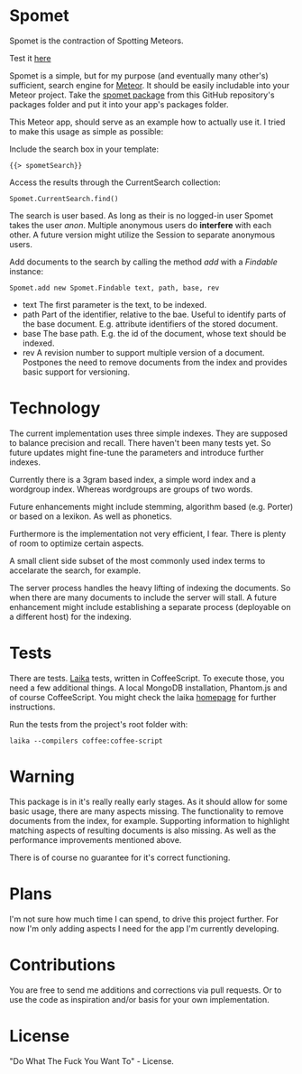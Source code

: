 Spomet
======

Spomet is the contraction of Spotting Meteors.

Test it [here](http://spomet.meteor.com/ "Spomet hosted at meteor.com")

Spomet is a simple, but for my purpose (and eventually many other's) sufficient, search engine for [Meteor](http://meteor.com "Home of Meteor"). It should be easily includable into your Meteor project. Take the [spomet package](https://github.com/Crenshinibon/spomet/tree/master/packages/spomet "Spomet package") from this GitHub repository's packages folder and put it into your app's packages folder.

This Meteor app, should serve as an example how to actually use it. I tried to make this usage as simple as possible:

Include the search box in your template:
    
    {{> spometSearch}}
    
Access the results through the CurrentSearch collection:

    Spomet.CurrentSearch.find()

The search is user based. As long as their is no logged-in user Spomet takes the user *anon*. Multiple anonymous users do **interfere** with each other. A future version might utilize the Session to separate anonymous users.

Add documents to the search by calling the method *add* with a *Findable* instance:

    Spomet.add new Spomet.Findable text, path, base, rev

* text
    The first parameter is the text, to be indexed.
* path
    Part of the identifier, relative to the bae. Useful to identify parts of the base document. E.g. attribute identifiers of the stored document.
* base
    The base path. E.g. the id of the document, whose text should be indexed.
* rev
    A revision number to support multiple version of a document. Postpones the need to
    remove documents from the index and provides basic support for versioning.


Technology
==========

The current implementation uses three simple indexes. They are supposed to balance precision and recall. There haven't been many tests yet. So future updates might fine-tune the parameters and introduce further indexes. 

Currently there is a 3gram based index, a simple word index and a wordgroup index. Whereas wordgroups are groups of two words.

Future enhancements might include stemming, algorithm based (e.g. Porter) or based on a lexikon. As well as phonetics.

Furthermore is the implementation not very efficient, I fear. There is plenty of room to optimize certain aspects.

A small client side subset of the most commonly used index terms to accelarate the search, for example.

The server process handles the heavy lifting of indexing the documents. So when there are many documents to include the server will stall. A future enhancement might include establishing a separate process (deployable on a different host) for the indexing.

Tests
=====

There are tests. [Laika](http://arunoda.github.io/laika/ "Home of Laika") tests, written in CoffeeScript. To execute those, you need a few additional things. A local MongoDB installation, Phantom.js and of course CoffeeScript. You might check the laika [homepage](http://arunoda.github.io/laika/ "Home of Laika") for further instructions.

Run the tests from the project's root folder with:

    laika --compilers coffee:coffee-script

Warning
=======

This package is in it's really really early stages. As it should allow for some basic usage, there are many aspects missing. The functionality to remove documents from the index, for example. Supporting information to highlight matching aspects of resulting documents is also missing. As well as the performance improvements mentioned above.

There is of course no guarantee for it's correct functioning.

Plans
=====

I'm not sure how much time I can spend, to drive this project further. For now I'm only adding aspects I need for the app I'm currently developing.

Contributions
=============

You are free to send me additions and corrections via pull requests. Or to use the code as inspiration and/or basis for your own implementation.

License
=======

"Do What The Fuck You Want To" - License.
